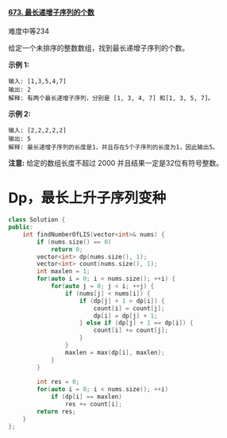 #### [673. 最长递增子序列的个数](https://leetcode-cn.com/problems/number-of-longest-increasing-subsequence/)

难度中等234

给定一个未排序的整数数组，找到最长递增子序列的个数。

**示例 1:**

```
输入: [1,3,5,4,7]
输出: 2
解释: 有两个最长递增子序列，分别是 [1, 3, 4, 7] 和[1, 3, 5, 7]。
```

**示例 2:**

```
输入: [2,2,2,2,2]
输出: 5
解释: 最长递增子序列的长度是1，并且存在5个子序列的长度为1，因此输出5。
```

**注意:** 给定的数组长度不超过 2000 并且结果一定是32位有符号整数。



# Dp，最长上升子序列变种

```c++
class Solution {
public:
    int findNumberOfLIS(vector<int>& nums) {
        if (nums.size() == 0)
            return 0;
        vector<int> dp(nums.size(), 1);
        vector<int> count(nums.size(), 1);
        int maxlen = 1;
        for(auto i = 0; i < nums.size(); ++i) {
            for(auto j = 0; j < i; ++j) {
                if (nums[j] < nums[i]) {
                    if (dp[j] + 1 > dp[i]) {
                        count[i] = count[j];
                        dp[i] = dp[j] + 1;
                    } else if (dp[j] + 1 == dp[i]) {
                        count[i] += count[j];
                    }
                } 
                maxlen = max(dp[i], maxlen);
            }
        }
       
        int res = 0;
        for(auto i = 0; i < nums.size(); ++i) 
            if (dp[i] == maxlen)
                res += count[i];
        return res;
    }
};
```

